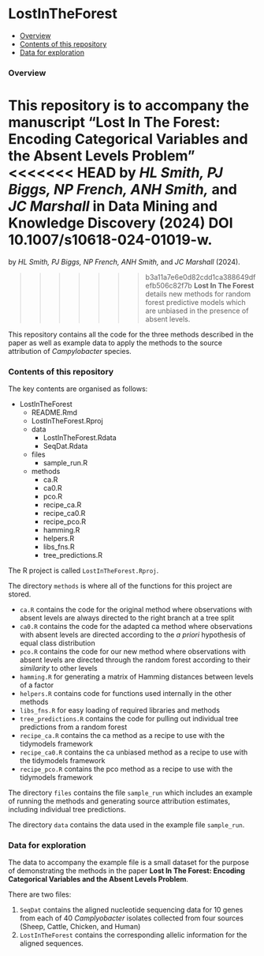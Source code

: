 LostInTheForest
================

-   <a href="#overview" id="toc-overview">Overview</a>
-   <a href="#contents-of-this-repository"
    id="toc-contents-of-this-repository">Contents of this repository</a>
-   <a href="#data-for-exploration" id="toc-data-for-exploration">Data for
    exploration</a>

### Overview

This repository is to accompany the manuscript 
**“Lost In The Forest: Encoding Categorical Variables and the Absent Levels Problem”**
<<<<<<< HEAD
by *HL Smith, PJ Biggs, NP French, ANH Smith,* and *JC Marshall* 
in Data Mining and Knowledge Discovery (2024)
DOI 10.1007/s10618-024-01019-w.
=======
by *HL Smith, PJ Biggs, NP French, ANH Smith,* and *JC Marshall* (2024).
>>>>>>> b3a11a7e6e0d82cdd1ca388649dfefb506c82f7b
**Lost In The Forest** details new methods for random forest predictive
models which are unbiased in the presence of absent levels.

This repository contains all the code for the three methods described in
the paper as well as example data to apply the methods to the source
attribution of *Campylobacter* species.

### Contents of this repository

The key contents are organised as follows:

-   LostInTheForest
    -   README.Rmd
    -   LostInTheForest.Rproj
    -   data
        -   LostInTheForest.Rdata
        -   SeqDat.Rdata
    -   files
        -   sample_run.R
    -   methods
        -   ca.R
        -   ca0.R
        -   pco.R
        -   recipe_ca.R
        -   recipe_ca0.R
        -   recipe_pco.R
        -   hamming.R
        -   helpers.R
        -   libs_fns.R
        -   tree_predictions.R

The R project is called `LostInTheForest.Rproj`.

The directory `methods` is where all of the functions for this project
are stored.

-   `ca.R` contains the code for the original method where observations
    with absent levels are always directed to the right branch at a
    tree split
-   `ca0.R` contains the code for the adapted ca method where
    observations with absent levels are directed according to the *a
    priori* hypothesis of equal class distribution
-   `pco.R` contains the code for our new method where observations with
    absent levels are directed through the random forest according to
    their *similarity* to other levels
-   `hamming.R` for generating a matrix of Hamming distances between
    levels of a factor
-   `helpers.R` contains code for functions used internally in the other
    methods
-   `libs_fns.R` for easy loading of required libraries and methods
-   `tree_predictions.R` contains the code for pulling out individual
    tree predictions from a random forest
-   `recipe_ca.R` contains the ca method as a recipe to use with the tidymodels framework
-   `recipe_ca0.R` contains the ca unbiased method as a recipe to use with the tidymodels framework
-   `recipe_pco.R` contains the pco method as a recipe to use with the tidymodels framework

The directory `files` contains the file `sample_run` which includes an
example of running the methods and generating source attribution
estimates, including individual tree predictions.

The directory `data` contains the data used in the example file
`sample_run`.

### Data for exploration

The data to accompany the example file is a small dataset for the
purpose of demonstrating the methods in the paper **Lost In The
Forest: Encoding Categorical Variables and the Absent Levels Problem**.

There are two files:
1. `SeqDat` contains the aligned nucleotide
sequencing data for 10 genes from each of 40 *Camplyobacter* isolates
collected from four sources (Sheep, Cattle, Chicken, and Human) 
2. `LostInTheForest` contains the corresponding allelic 
information for the aligned sequences.
